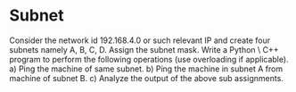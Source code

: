 # Subnet
Consider the network id 192.168.4.0 or such relevant IP and create four subnets namely A, B, C, D. Assign the subnet mask. Write a Python \ C++ program to perform the following operations (use overloading if applicable).
a) Ping the machine of same subnet.
b) Ping the machine in subnet A from machine of subnet B. 
c) Analyze the output of the above sub assignments.
